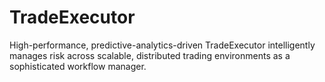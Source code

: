 # TradeExecutor
High-performance, predictive-analytics-driven TradeExecutor intelligently manages risk across scalable, distributed trading environments as a sophisticated workflow manager.
